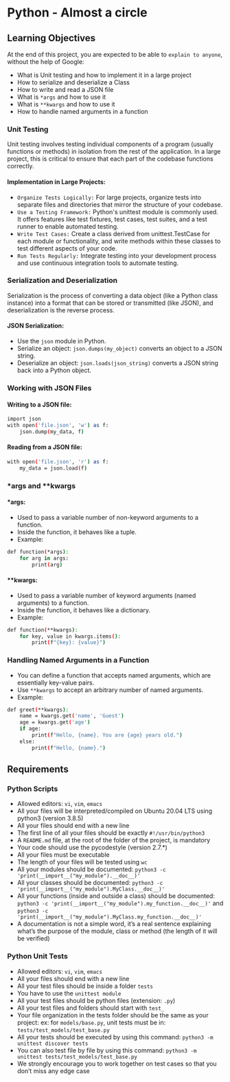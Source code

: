 # Python - Almost a circle

## Learning Objectives

At the end of this project, you are expected to be able to `explain to anyone`, without the help of Google:
- What is Unit testing and how to implement it in a large project
- How to serialize and deserialize a Class
- How to write and read a JSON file
- What is `*args` and how to use it
- What is `**kwargs` and how to use it
- How to handle named arguments in a function

### Unit Testing

Unit testing involves testing individual components of a program (usually functions or methods) in isolation from the rest of the application. In a large project, this is critical to ensure that each part of the codebase functions correctly.

#### Implementation in Large Projects:
- `Organize Tests Logically:` For large projects, organize tests into separate files and directories that mirror the structure of your codebase.
- `Use a Testing Framework:` Python's unittest module is commonly used. It offers features like test fixtures, test cases, test suites, and a test runner to enable automated testing.
- `Write Test Cases:` Create a class derived from unittest.TestCase for each module or functionality, and write methods within these classes to test different aspects of your code.
- `Run Tests Regularly:` Integrate testing into your development process and use continuous integration tools to automate testing.

### Serialization and Deserialization

Serialization is the process of converting a data object (like a Python class instance) into a format that can be stored or transmitted (like JSON), and deserialization is the reverse process.

#### JSON Serialization:
- Use the `json` module in Python.
- Serialize an object: `json.dumps(my_object)` converts an object to a JSON string.
- Deserialize an object: `json.loads(json_string)` converts a JSON string back into a Python object.

### Working with JSON Files

#### Writing to a JSON file:
```bash
import json
with open('file.json', 'w') as f:
    json.dump(my_data, f)
```

#### Reading from a JSON file:
```bash
with open('file.json', 'r') as f:
    my_data = json.load(f)
```

### *args and **kwargs

#### *args:
- Used to pass a variable number of non-keyword arguments to a function.
- Inside the function, it behaves like a tuple.
- Example:
```bash
def function(*args):
    for arg in args:
        print(arg)
```

#### **kwargs:
- Used to pass a variable number of keyword arguments (named arguments) to a function.
- Inside the function, it behaves like a dictionary.
- Example:
```bash
def function(**kwargs):
    for key, value in kwargs.items():
        print(f"{key}: {value}")
```

### Handling Named Arguments in a Function

- You can define a function that accepts named arguments, which are essentially key-value pairs.
- Use `**kwargs` to accept an arbitrary number of named arguments.
- Example:
```bash
def greet(**kwargs):
    name = kwargs.get('name', 'Guest')
    age = kwargs.get('age')
    if age:
        print(f"Hello, {name}. You are {age} years old.")
    else:
        print(f"Hello, {name}.")
```

## Requirements

### Python Scripts
- Allowed editors: `vi`, `vim`, `emacs`
- All your files will be interpreted/compiled on Ubuntu 20.04 LTS using python3 (version 3.8.5)
- All your files should end with a new line
- The first line of all your files should be exactly `#!/usr/bin/python3`
- A `README.md` file, at the root of the folder of the project, is mandatory
- Your code should use the pycodestyle (version 2.7.*)
- All your files must be executable
- The length of your files will be tested using `wc`
- All your modules should be documented: `python3 -c 'print(__import__("my_module").__doc__)'`
- All your classes should be documented: `python3 -c 'print(__import__("my_module").MyClass.__doc__)'`
- All your functions (inside and outside a class) should be documented: `python3 -c 'print(__import__("my_module").my_function.__doc__)'` and `python3 -c 'print(__import__("my_module").MyClass.my_function.__doc__)'`
- A documentation is not a simple word, it’s a real sentence explaining what’s the purpose of the module, class or method (the length of it will be verified)

### Python Unit Tests
- Allowed editors: `vi`, `vim`, `emacs`
- All your files should end with a new line
- All your test files should be inside a folder `tests`
- You have to use the `unittest module`
- All your test files should be python files (extension: `.py`)
- All your test files and folders should start with `test_`
- Your file organization in the tests folder should be the same as your project: ex: for `models/base.py`, unit tests must be in: `tests/test_models/test_base.py`
- All your tests should be executed by using this command: `python3 -m unittest discover tests`
- You can also test file by file by using this command: `python3 -m unittest tests/test_models/test_base.py`
- We strongly encourage you to work together on test cases so that you don’t miss any edge case